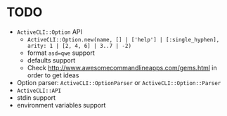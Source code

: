 # TODO

- `ActiveCLI::Option` API
  - `ActiveCLI::Option.new(name, [] | ['help'] | [:single_hyphen], arity: 1 | [2, 4, 6] | 3..7 | -2)`
  - format `asd=qwe` support
  - defaults support
  - Check http://www.awesomecommandlineapps.com/gems.html in order to get ideas
- Option parser: `ActiveCLI::OptionParser` or `ActiveCLI::Option::Parser`
- `ActiveCLI::API`
- stdin support
- environment variables support